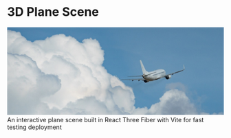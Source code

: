 # 3D Plane Scene
<img src="public/readme-airplane.jpg"></img>
An interactive plane scene built in React Three Fiber with Vite for fast testing deployment
